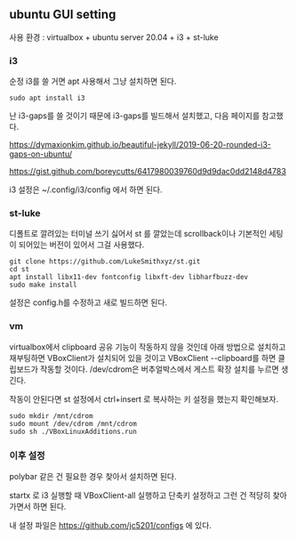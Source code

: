 ## ubuntu GUI setting

사용 환경 : virtualbox + ubuntu server 20.04 + i3 + st-luke

### i3

순정 i3를 쓸 거면 apt 사용해서 그냥 설치하면 된다.

```
sudo apt install i3
```

난 i3-gaps를 쓸 것이기 때문에 i3-gaps를 빌드해서 설치했고, 다음 페이지를 참고했다. 

https://dymaxionkim.github.io/beautiful-jekyll/2019-06-20-rounded-i3-gaps-on-ubuntu/

https://gist.github.com/boreycutts/6417980039760d9d9dac0dd2148d4783

i3 설정은 ~/.config/i3/config 에서 하면 된다.

### st-luke

디폴트로 깔려있는 터미널 쓰기 싫어서 st 를 깔았는데 scrollback이나 기본적인 세팅이 되어있는 버전이 있어서 그걸 사용했다.

```
git clone https://github.com/LukeSmithxyz/st.git
cd st
apt install libx11-dev fontconfig libxft-dev libharfbuzz-dev
sudo make install
```

설정은 config.h를 수정하고 새로 빌드하면 된다.

### vm

virtualbox에서 clipboard 공유 기능이 작동하지 않을 것인데 아래 방법으로 설치하고 재부팅하면 VBoxClient가 설치되어 있을 것이고 VBoxClient --clipboard를 하면 클립보드가 작동할 것이다. /dev/cdrom은 버추얼박스에서 게스트 확장 설치를 누르면 생긴다.

작동이 안된다면 st 설정에서 ctrl+insert 로 복사하는 키 설정을 했는지 확인해보자.

```
sudo mkdir /mnt/cdrom
sudo mount /dev/cdrom /mnt/cdrom 
sudo sh ./VBoxLinuxAdditions.run
```

### 이후 설정

polybar 같은 건 필요한 경우 찾아서 설치하면 된다.

startx 로 i3 실행할 때 VBoxClient-all 실행하고 단축키 설정하고 그런 건 적당히 찾아가면서 하면 된다.

내 설정 파일은 https://github.com/jc5201/configs 에 있다.





